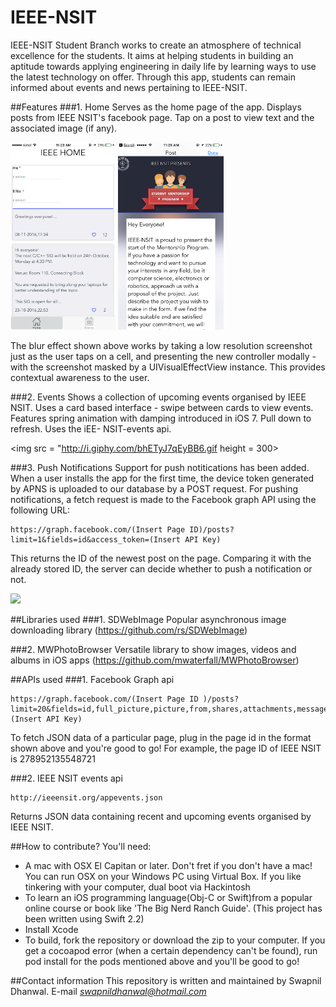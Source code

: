 # IEEE-NSIT
IEEE-NSIT Student Branch works to create an atmosphere of technical excellence for the students. It aims at helping students in building an aptitude towards applying engineering in daily life by learning ways to use the latest technology on offer. Through this app, students can remain informed about events and news pertaining to IEEE-NSIT.

##Features
###1. Home
Serves as the home page of the app. Displays posts from IEEE NSIT's facebook page. Tap on a post to view text and the associated image (if any). 

<img src = "https://github.com/Swapnil52/ieeeNSIT/blob/master/ieeeNSIT/home.PNG" height = 300>
          <img src = "https://github.com/Swapnil52/ieeeNSIT/blob/master/ieeeNSIT/post.PNG" height = 300>
          
The blur effect shown above works by taking a low resolution screenshot just as the user taps on a cell, and presenting the new controller modally - with the screenshot masked by a UIVisualEffectView instance. This provides contextual awareness to the user.

###2. Events
Shows a collection of upcoming events organised by IEEE NSIT. Uses a card based interface - swipe between cards to view events.
Features spring animation with damping introduced in iOS 7. Pull down to refresh. Uses the iEE- NSIT-events api.

<img src = "http://i.giphy.com/bhETyJ7qEyBB6.gif height = 300>

###3. Push Notifications
Support for push notitications has been added. When a user installs the app for the first time, the device token generated by APNS is uploaded to our database by a POST request. 
For pushing notifications, a fetch request is made to the Facebook graph API using the following URL:
```
https://graph.facebook.com/(Insert Page ID)/posts?limit=1&fields=id&access_token=(Insert API Key)
```
This returns the ID of the newest post on the page. Comparing it with the already stored ID, the server can decide whether to push a notification or not.

<img src = "https://raw.githubusercontent.com/Swapnil52/ieeeNSIT/master/ieeeNSIT/pushNotifications.PNG" height = 300>

##Libraries used
###1. SDWebImage
Popular asynchronous image downloading library (https://github.com/rs/SDWebImage)

###2. MWPhotoBrowser
Versatile library to show images, videos and albums in iOS apps (https://github.com/mwaterfall/MWPhotoBrowser)

##APIs used
###1. Facebook Graph api
```
https://graph.facebook.com/(Insert Page ID )/posts?limit=20&fields=id,full_picture,picture,from,shares,attachments,message,object_id,link,created_time,comments.limit(0).summary(true),likes.limit(0).summary(true)&access_token=(Insert API Key)
```
To fetch JSON data of a particular page, plug in the page id in the format shown above and you're good to go! For example, the page ID of IEEE NSIT is 278952135548721

###2. IEEE NSIT events api
```
http://ieeensit.org/appevents.json
```
Returns JSON data containing recent and upcoming events organised by IEEE NSIT.

##How to contribute?
You'll need:
- A mac with OSX El Capitan or later. Don't fret if you don't have a mac! You can run OSX on your Windows PC using Virtual Box. If you like tinkering with your computer, dual boot via Hackintosh
- To learn an iOS programming language(Obj-C or Swift)from a popular online course or book like 'The Big Nerd Ranch Guide'. (This project has been written using Swift 2.2)
- Install Xcode
- To build, fork the repository or download the zip to your computer. If you get a cocoapod error (when a certain dependency can't be found), run pod install for the pods mentioned above and you'll be good to go!

##Contact information
This repository is written and maintained by Swapnil Dhanwal.
E-mail *swapnildhanwal@hotmail.com*
